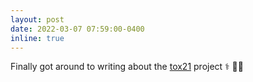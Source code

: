 ```yaml
---
layout: post
date: 2022-03-07 07:59:00-0400
inline: true
---
```


Finally got around to writing about the [tox21](https://tornikeo.github.io/projects/2_project/) project ⚕️ 👨‍⚕️
